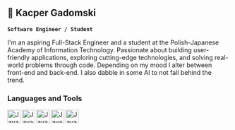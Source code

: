 ## 🚀 Kacper Gadomski

**`Software Engineer / Student`**

I'm an aspiring Full-Stack Engineer and a student at the Polish-Japanese Academy of Information Technology. Passionate about building user-friendly applications, exploring cutting-edge technologies, and solving real-world problems through code. Depending on my mood I alter between front-end and back-end. I also dabble in some AI to not fall behind the trend.

### Languages and Tools

<img align="left" alt="Java" width="30px" src="https://cdn.jsdelivr.net/gh/devicons/devicon@latest/icons/java/java-original.svg" />
<img align="left" alt="Java" width="30px" src="https://cdn.jsdelivr.net/gh/devicons/devicon@latest/icons/react/react-original.svg" />
<img align="left" alt="Java" width="30px" src="https://cdn.jsdelivr.net/gh/devicons/devicon@latest/icons/nodejs/nodejs-original.svg" />
<img align="left" alt="Java" width="30px" src="https://cdn.jsdelivr.net/gh/devicons/devicon@latest/icons/html5/html5-plain.svg" />       
<img align="left" alt="Java" width="30px" src="https://cdn.jsdelivr.net/gh/devicons/devicon@latest/icons/css3/css3-plain.svg" />

          
          

